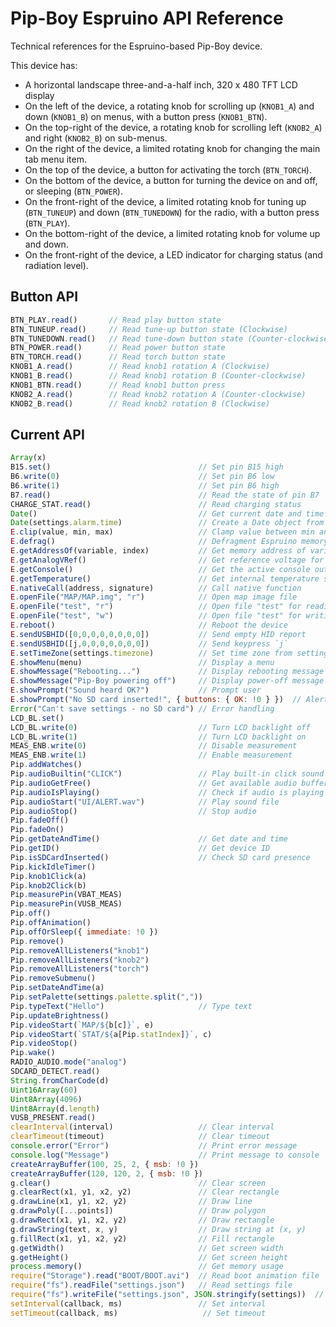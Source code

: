 # Pip-Boy Espruino API Reference

Technical references for the Espruino-based Pip-Boy device.

This device has:

- A horizontal landscape three-and-a-half inch, 320 x 480 TFT LCD display
- On the left of the device, a rotating knob for scrolling up (`KNOB1_A`) and down (`KNOB1_B`) on menus, with a button press (`KNOB1_BTN`).
- On the top-right of the device, a rotating knob for scrolling left (`KNOB2_A`) and right (`KNOB2_B`) on sub-menus.
- On the right of the device, a limited rotating knob for changing the main tab menu item.
- On the top of the device, a button for activating the torch (`BTN_TORCH`).
- On the bottom of the device, a button for turning the device on and off, or sleeping (`BTN_POWER`).
- On the front-right of the device, a limited rotating knob for tuning up (`BTN_TUNEUP`) and down (`BTN_TUNEDOWN`) for the radio, with a button press (`BTN_PLAY`).
- On the bottom-right of the device, a limited rotating knob for volume up and down.
- On the front-right of the device, a LED indicator for charging status (and radiation level).

## Button API

```js
BTN_PLAY.read()       // Read play button state
BTN_TUNEUP.read()     // Read tune-up button state (Clockwise)
BTN_TUNEDOWN.read()   // Read tune-down button state (Counter-clockwise)
BTN_POWER.read()      // Read power button state
BTN_TORCH.read()      // Read torch button state
KNOB1_A.read()        // Read knob1 rotation A (Clockwise)
KNOB1_B.read()        // Read knob1 rotation B (Counter-clockwise)
KNOB1_BTN.read()      // Read knob1 button press
KNOB2_A.read()        // Read knob2 rotation A (Counter-clockwise)
KNOB2_B.read()        // Read knob2 rotation B (Clockwise)
```

## Current API

```js
Array(x)
B15.set()                                 // Set pin B15 high
B6.write(0)                               // Set pin B6 low
B6.write(1)                               // Set pin B6 high
B7.read()                                 // Read the state of pin B7
CHARGE_STAT.read()                        // Read charging status
Date()                                    // Get current date and time
Date(settings.alarm.time)                 // Create a Date object from alarm time
E.clip(value, min, max)                   // Clamp value between min and max
E.defrag()                                // Defragment Espruino memory
E.getAddressOf(variable, index)           // Get memory address of variable at index
E.getAnalogVRef()                         // Get reference voltage for analog readings
E.getConsole()                            // Get the active console output
E.getTemperature()                        // Get internal temperature sensor value
E.nativeCall(address, signature)          // Call native function
E.openFile("MAP/MAP.img", "r")            // Open map image file
E.openFile("test", "r")                   // Open file "test" for reading
E.openFile("test", "w")                   // Open file "test" for writing
E.reboot()                                // Reboot the device
E.sendUSBHID([0,0,0,0,0,0,0,0])           // Send empty HID report
E.sendUSBHID([j,0,0,0,0,0,0,0])           // Send keypress `j`
E.setTimeZone(settings.timezone)          // Set time zone from settings
E.showMenu(menu)                          // Display a menu
E.showMessage("Rebooting...")             // Display rebooting message
E.showMessage("Pip-Boy powering off")     // Display power-off message
E.showPrompt("Sound heard OK?")           // Prompt user
E.showPrompt("No SD card inserted!", { buttons: { OK: !0 } })  // Alert user
Error("Can't save settings - no SD card") // Error handling
LCD_BL.set()
LCD_BL.write(0)                           // Turn LCD backlight off
LCD_BL.write(1)                           // Turn LCD backlight on
MEAS_ENB.write(0)                         // Disable measurement
MEAS_ENB.write(1)                         // Enable measurement
Pip.addWatches()
Pip.audioBuiltin("CLICK")                 // Play built-in click sound
Pip.audioGetFree()                        // Get available audio buffer
Pip.audioIsPlaying()                      // Check if audio is playing
Pip.audioStart("UI/ALERT.wav")            // Play sound file
Pip.audioStop()                           // Stop audio
Pip.fadeOff()
Pip.fadeOn()
Pip.getDateAndTime()                      // Get date and time
Pip.getID()                               // Get device ID
Pip.isSDCardInserted()                    // Check SD card presence
Pip.kickIdleTimer()
Pip.knob1Click(a)
Pip.knob2Click(b)
Pip.measurePin(VBAT_MEAS)
Pip.measurePin(VUSB_MEAS)
Pip.off()
Pip.offAnimation()
Pip.offOrSleep({ immediate: !0 })
Pip.remove()
Pip.removeAllListeners("knob1")
Pip.removeAllListeners("knob2")
Pip.removeAllListeners("torch")
Pip.removeSubmenu()
Pip.setDateAndTime(a)
Pip.setPalette(settings.palette.split(","))
Pip.typeText("Hello")                     // Type text
Pip.updateBrightness()
Pip.videoStart(`MAP/${b[c]}`, e)
Pip.videoStart(`STAT/${a[Pip.statIndex]}`, c)
Pip.videoStop()
Pip.wake()
RADIO_AUDIO.mode("analog")
SDCARD_DETECT.read()
String.fromCharCode(d)
Uint16Array(60)
Uint8Array(4096)
Uint8Array(d.length)
VUSB_PRESENT.read()
clearInterval(interval)                   // Clear interval
clearTimeout(timeout)                     // Clear timeout
console.error("Error")                    // Print error message
console.log("Message")                    // Print message to console
createArrayBuffer(100, 25, 2, { msb: !0 })
createArrayBuffer(120, 120, 2, { msb: !0 })
g.clear()                                 // Clear screen
g.clearRect(x1, y1, x2, y2)               // Clear rectangle
g.drawLine(x1, y1, x2, y2)                // Draw line
g.drawPoly([...points])                   // Draw polygon
g.drawRect(x1, y1, x2, y2)                // Draw rectangle
g.drawString(text, x, y)                  // Draw string at (x, y)
g.fillRect(x1, y1, x2, y2)                // Fill rectangle
g.getWidth()                              // Get screen width
g.getHeight()                             // Get screen height
process.memory()                          // Get memory usage
require("Storage").read("BOOT/BOOT.avi")  // Read boot animation file
require("fs").readFile("settings.json")   // Read settings file
require("fs").writeFile("settings.json", JSON.stringify(settings))  // Write settings file
setInterval(callback, ms)                 // Set interval
setTimeout(callback, ms)                   // Set timeout
```
